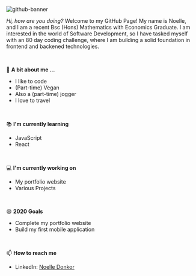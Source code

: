 ![github-banner](https://user-images.githubusercontent.com/73482293/102000236-43ed5b80-3cdd-11eb-8b4c-bfe2db8caf93.png)

*Hi, how are you doing?* 
Welcome to my GitHub Page! My name is Noelle, and I am a recent Bsc (Hons) Mathematics with Economics Graduate. I am interested in the world of Software Development, so I have tasked myself with an 80 day coding challenge, where I am building a solid foundation in frontend and backened technologies. 

<br/>

💬 **A bit about me ...**
- I like to code
- (Part-time) Vegan
- Also a (part-time) jogger
- I love to travel

<br/>

:books: **I'm currently learning**
- JavaScript
- React

<br/>

:computer: **I'm currently working on**
- My portfolio website
- Various Projects

<br/>

😄 **2020 Goals**
- Complete my portfolio website
- Build my first mobile application

<br/>

📫 **How to reach me**
- LinkedIn: [Noelle Donkor](https://www.linkedin.com/in/noelle-donkor/)

